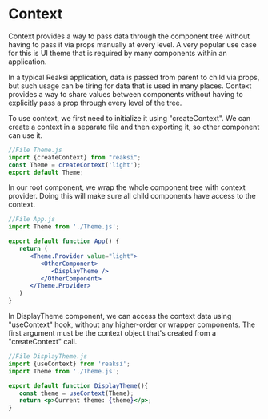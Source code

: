 # Context

Context provides a way to pass data through the component tree 
without having to pass it via props  manually at every level. A very popular 
use case for this is UI theme that is required by many components within an application. 

In a typical Reaksi application, data is passed from parent to child via props, 
but such usage can be tiring for data that is used in many  places.  Context provides a way 
to share values between components without having to explicitly pass a prop through every level of the tree.

To use context, we first need to initialize it using "createContext". We can create a context in a separate file
and then exporting it, so other component can use it.

```jsx
//File Theme.js
import {createContext} from "reaksi";
const Theme = createContext('light');
export default Theme;
```

In our root component, we wrap the whole component tree with context provider. Doing this will make sure all 
child components have access to the context.

```jsx
//File App.js
import Theme from './Theme.js';

export default function App() {
   return (
      <Theme.Provider value="light">
         <OtherComponent>
            <DisplayTheme />
         </OtherComponent>
      </Theme.Provider>
   )
}
```

In DisplayTheme component, we can access the context data using "useContext" hook, without any higher-order 
or wrapper components. The first argument must be the context object that's created from a "createContext" call.

```jsx
//File DisplayTheme.js
import {useContext} from 'reaksi';
import Theme from './Theme.js';

export default function DisplayTheme(){
   const theme = useContext(Theme);
   return <p>Current theme: {theme}</p>;
}
```
